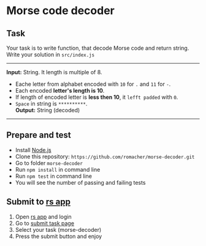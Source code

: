 # Morse code decoder

## Task

Your task is to write function, that decode Morse code and return string.
Write your solution in `src/index.js`

---

**Input:** String. It length is multiple of 8.   
- Eache letter from alphabet encoded with `10` for `.` and `11` for `-`.   
- Each encoded **letter's length is 10**.   
- If length of encoded letter is **less then 10**, it `lefft padded` with `0`.   
- `Space` in string is `**********`.   
**Output:** String (decoded)

---

## Prepare and test

- Install [Node.js](https://nodejs.org/en/)
- Clone this repository: `https://github.com/romacher/morse-decoder.git`
- Go to folder `morse-decoder`
- Run `npm install` in command line
- Run `npm test` in command line
- You will see the number of passing and failing tests

## Submit to [rs app](https://app.rs.school)
1. Open [rs app](https://app.rs.school) and login
2. Go to [submit task page](https://app.rs.school/course/submit-task?course=rs-2019-q3)
3. Select your task (morse-decoder)
4. Press the submit button and enjoy 
